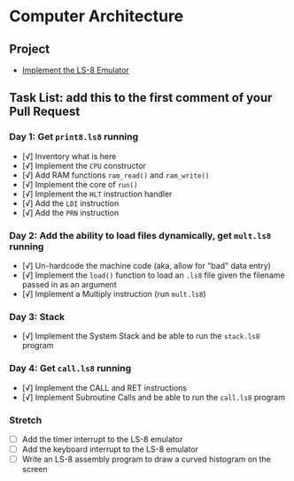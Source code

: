 # Computer Architecture

## Project

* [Implement the LS-8 Emulator](ls8/)

## Task List: add this to the first comment of your Pull Request

### Day 1: Get `print8.ls8` running

- [√] Inventory what is here
- [√] Implement the `CPU` constructor
- [√] Add RAM functions `ram_read()` and `ram_write()`
- [√] Implement the core of `run()`
- [√] Implement the `HLT` instruction handler
- [√] Add the `LDI` instruction
- [√] Add the `PRN` instruction

### Day 2: Add the ability to load files dynamically, get `mult.ls8` running

- [√] Un-hardcode the machine code (aka, allow for "bad" data entry)
- [√] Implement the `load()` function to load an `.ls8` file given the filename
      passed in as an argument
- [√] Implement a Multiply instruction (run `mult.ls8`)

### Day 3: Stack

- [√] Implement the System Stack and be able to run the `stack.ls8` program

### Day 4: Get `call.ls8` running

- [√] Implement the CALL and RET instructions
- [√] Implement Subroutine Calls and be able to run the `call.ls8` program

### Stretch

- [ ] Add the timer interrupt to the LS-8 emulator
- [ ] Add the keyboard interrupt to the LS-8 emulator
- [ ] Write an LS-8 assembly program to draw a curved histogram on the screen
